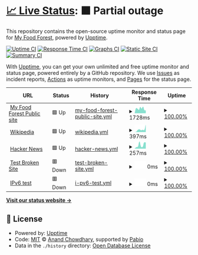 # [📈 Live Status](https://myfoodforest.github.io/status): <!--live status--> **🟧 Partial outage**

This repository contains the open-source uptime monitor and status page for [My Food Forest](https://myfoodforest.github.io/status), powered by [Upptime](https://github.com/upptime/upptime).

[![Uptime CI](https://github.com/myfoodforest/status/workflows/Uptime%20CI/badge.svg)](https://github.com/myfoodforest/status/actions?query=workflow%3A%22Uptime+CI%22)
[![Response Time CI](https://github.com/myfoodforest/status/workflows/Response%20Time%20CI/badge.svg)](https://github.com/myfoodforest/status/actions?query=workflow%3A%22Response+Time+CI%22)
[![Graphs CI](https://github.com/myfoodforest/status/workflows/Graphs%20CI/badge.svg)](https://github.com/myfoodforest/status/actions?query=workflow%3A%22Graphs+CI%22)
[![Static Site CI](https://github.com/myfoodforest/status/workflows/Static%20Site%20CI/badge.svg)](https://github.com/myfoodforest/status/actions?query=workflow%3A%22Static+Site+CI%22)
[![Summary CI](https://github.com/myfoodforest/status/workflows/Summary%20CI/badge.svg)](https://github.com/myfoodforest/status/actions?query=workflow%3A%22Summary+CI%22)

With [Upptime](https://upptime.js.org), you can get your own unlimited and free uptime monitor and status page, powered entirely by a GitHub repository. We use [Issues](https://github.com/myfoodforest/status/issues) as incident reports, [Actions](https://github.com/myfoodforest/status/actions) as uptime monitors, and [Pages](https://myfoodforest.github.io/status) for the status page.

<!--start: status pages-->
<!-- This summary is generated by Upptime (https://github.com/upptime/upptime) -->
<!-- Do not edit this manually, your changes will be overwritten -->
<!-- prettier-ignore -->
| URL | Status | History | Response Time | Uptime |
| --- | ------ | ------- | ------------- | ------ |
| <img alt="" src="https://icons.duckduckgo.com/ip3/www.myfoodforest.nl.ico" height="13"> [My Food Forest Public site](https://www.myfoodforest.nl) | 🟩 Up | [my-food-forest-public-site.yml](https://github.com/MyFoodForest/status/commits/HEAD/history/my-food-forest-public-site.yml) | <details><summary><img alt="Response time graph" src="./graphs/my-food-forest-public-site/response-time-week.png" height="20"> 1728ms</summary><br><a href="https://MyFoodForest.github.io/status/history/my-food-forest-public-site"><img alt="Response time 822" src="https://img.shields.io/endpoint?url=https%3A%2F%2Fraw.githubusercontent.com%2FMyFoodForest%2Fstatus%2FHEAD%2Fapi%2Fmy-food-forest-public-site%2Fresponse-time.json"></a><br><a href="https://MyFoodForest.github.io/status/history/my-food-forest-public-site"><img alt="24-hour response time 1378" src="https://img.shields.io/endpoint?url=https%3A%2F%2Fraw.githubusercontent.com%2FMyFoodForest%2Fstatus%2FHEAD%2Fapi%2Fmy-food-forest-public-site%2Fresponse-time-day.json"></a><br><a href="https://MyFoodForest.github.io/status/history/my-food-forest-public-site"><img alt="7-day response time 1728" src="https://img.shields.io/endpoint?url=https%3A%2F%2Fraw.githubusercontent.com%2FMyFoodForest%2Fstatus%2FHEAD%2Fapi%2Fmy-food-forest-public-site%2Fresponse-time-week.json"></a><br><a href="https://MyFoodForest.github.io/status/history/my-food-forest-public-site"><img alt="30-day response time 1231" src="https://img.shields.io/endpoint?url=https%3A%2F%2Fraw.githubusercontent.com%2FMyFoodForest%2Fstatus%2FHEAD%2Fapi%2Fmy-food-forest-public-site%2Fresponse-time-month.json"></a><br><a href="https://MyFoodForest.github.io/status/history/my-food-forest-public-site"><img alt="1-year response time 822" src="https://img.shields.io/endpoint?url=https%3A%2F%2Fraw.githubusercontent.com%2FMyFoodForest%2Fstatus%2FHEAD%2Fapi%2Fmy-food-forest-public-site%2Fresponse-time-year.json"></a></details> | <details><summary><a href="https://MyFoodForest.github.io/status/history/my-food-forest-public-site">100.00%</a></summary><a href="https://MyFoodForest.github.io/status/history/my-food-forest-public-site"><img alt="All-time uptime 100.00%" src="https://img.shields.io/endpoint?url=https%3A%2F%2Fraw.githubusercontent.com%2FMyFoodForest%2Fstatus%2FHEAD%2Fapi%2Fmy-food-forest-public-site%2Fuptime.json"></a><br><a href="https://MyFoodForest.github.io/status/history/my-food-forest-public-site"><img alt="24-hour uptime 100.00%" src="https://img.shields.io/endpoint?url=https%3A%2F%2Fraw.githubusercontent.com%2FMyFoodForest%2Fstatus%2FHEAD%2Fapi%2Fmy-food-forest-public-site%2Fuptime-day.json"></a><br><a href="https://MyFoodForest.github.io/status/history/my-food-forest-public-site"><img alt="7-day uptime 100.00%" src="https://img.shields.io/endpoint?url=https%3A%2F%2Fraw.githubusercontent.com%2FMyFoodForest%2Fstatus%2FHEAD%2Fapi%2Fmy-food-forest-public-site%2Fuptime-week.json"></a><br><a href="https://MyFoodForest.github.io/status/history/my-food-forest-public-site"><img alt="30-day uptime 100.00%" src="https://img.shields.io/endpoint?url=https%3A%2F%2Fraw.githubusercontent.com%2FMyFoodForest%2Fstatus%2FHEAD%2Fapi%2Fmy-food-forest-public-site%2Fuptime-month.json"></a><br><a href="https://MyFoodForest.github.io/status/history/my-food-forest-public-site"><img alt="1-year uptime 100.00%" src="https://img.shields.io/endpoint?url=https%3A%2F%2Fraw.githubusercontent.com%2FMyFoodForest%2Fstatus%2FHEAD%2Fapi%2Fmy-food-forest-public-site%2Fuptime-year.json"></a></details>
| <img alt="" src="https://icons.duckduckgo.com/ip3/en.wikipedia.org.ico" height="13"> [Wikipedia](https://en.wikipedia.org) | 🟩 Up | [wikipedia.yml](https://github.com/MyFoodForest/status/commits/HEAD/history/wikipedia.yml) | <details><summary><img alt="Response time graph" src="./graphs/wikipedia/response-time-week.png" height="20"> 397ms</summary><br><a href="https://MyFoodForest.github.io/status/history/wikipedia"><img alt="Response time 209" src="https://img.shields.io/endpoint?url=https%3A%2F%2Fraw.githubusercontent.com%2FMyFoodForest%2Fstatus%2FHEAD%2Fapi%2Fwikipedia%2Fresponse-time.json"></a><br><a href="https://MyFoodForest.github.io/status/history/wikipedia"><img alt="24-hour response time 371" src="https://img.shields.io/endpoint?url=https%3A%2F%2Fraw.githubusercontent.com%2FMyFoodForest%2Fstatus%2FHEAD%2Fapi%2Fwikipedia%2Fresponse-time-day.json"></a><br><a href="https://MyFoodForest.github.io/status/history/wikipedia"><img alt="7-day response time 397" src="https://img.shields.io/endpoint?url=https%3A%2F%2Fraw.githubusercontent.com%2FMyFoodForest%2Fstatus%2FHEAD%2Fapi%2Fwikipedia%2Fresponse-time-week.json"></a><br><a href="https://MyFoodForest.github.io/status/history/wikipedia"><img alt="30-day response time 256" src="https://img.shields.io/endpoint?url=https%3A%2F%2Fraw.githubusercontent.com%2FMyFoodForest%2Fstatus%2FHEAD%2Fapi%2Fwikipedia%2Fresponse-time-month.json"></a><br><a href="https://MyFoodForest.github.io/status/history/wikipedia"><img alt="1-year response time 209" src="https://img.shields.io/endpoint?url=https%3A%2F%2Fraw.githubusercontent.com%2FMyFoodForest%2Fstatus%2FHEAD%2Fapi%2Fwikipedia%2Fresponse-time-year.json"></a></details> | <details><summary><a href="https://MyFoodForest.github.io/status/history/wikipedia">100.00%</a></summary><a href="https://MyFoodForest.github.io/status/history/wikipedia"><img alt="All-time uptime 100.00%" src="https://img.shields.io/endpoint?url=https%3A%2F%2Fraw.githubusercontent.com%2FMyFoodForest%2Fstatus%2FHEAD%2Fapi%2Fwikipedia%2Fuptime.json"></a><br><a href="https://MyFoodForest.github.io/status/history/wikipedia"><img alt="24-hour uptime 100.00%" src="https://img.shields.io/endpoint?url=https%3A%2F%2Fraw.githubusercontent.com%2FMyFoodForest%2Fstatus%2FHEAD%2Fapi%2Fwikipedia%2Fuptime-day.json"></a><br><a href="https://MyFoodForest.github.io/status/history/wikipedia"><img alt="7-day uptime 100.00%" src="https://img.shields.io/endpoint?url=https%3A%2F%2Fraw.githubusercontent.com%2FMyFoodForest%2Fstatus%2FHEAD%2Fapi%2Fwikipedia%2Fuptime-week.json"></a><br><a href="https://MyFoodForest.github.io/status/history/wikipedia"><img alt="30-day uptime 100.00%" src="https://img.shields.io/endpoint?url=https%3A%2F%2Fraw.githubusercontent.com%2FMyFoodForest%2Fstatus%2FHEAD%2Fapi%2Fwikipedia%2Fuptime-month.json"></a><br><a href="https://MyFoodForest.github.io/status/history/wikipedia"><img alt="1-year uptime 100.00%" src="https://img.shields.io/endpoint?url=https%3A%2F%2Fraw.githubusercontent.com%2FMyFoodForest%2Fstatus%2FHEAD%2Fapi%2Fwikipedia%2Fuptime-year.json"></a></details>
| <img alt="" src="https://icons.duckduckgo.com/ip3/news.ycombinator.com.ico" height="13"> [Hacker News](https://news.ycombinator.com) | 🟩 Up | [hacker-news.yml](https://github.com/MyFoodForest/status/commits/HEAD/history/hacker-news.yml) | <details><summary><img alt="Response time graph" src="./graphs/hacker-news/response-time-week.png" height="20"> 257ms</summary><br><a href="https://MyFoodForest.github.io/status/history/hacker-news"><img alt="Response time 321" src="https://img.shields.io/endpoint?url=https%3A%2F%2Fraw.githubusercontent.com%2FMyFoodForest%2Fstatus%2FHEAD%2Fapi%2Fhacker-news%2Fresponse-time.json"></a><br><a href="https://MyFoodForest.github.io/status/history/hacker-news"><img alt="24-hour response time 297" src="https://img.shields.io/endpoint?url=https%3A%2F%2Fraw.githubusercontent.com%2FMyFoodForest%2Fstatus%2FHEAD%2Fapi%2Fhacker-news%2Fresponse-time-day.json"></a><br><a href="https://MyFoodForest.github.io/status/history/hacker-news"><img alt="7-day response time 257" src="https://img.shields.io/endpoint?url=https%3A%2F%2Fraw.githubusercontent.com%2FMyFoodForest%2Fstatus%2FHEAD%2Fapi%2Fhacker-news%2Fresponse-time-week.json"></a><br><a href="https://MyFoodForest.github.io/status/history/hacker-news"><img alt="30-day response time 297" src="https://img.shields.io/endpoint?url=https%3A%2F%2Fraw.githubusercontent.com%2FMyFoodForest%2Fstatus%2FHEAD%2Fapi%2Fhacker-news%2Fresponse-time-month.json"></a><br><a href="https://MyFoodForest.github.io/status/history/hacker-news"><img alt="1-year response time 321" src="https://img.shields.io/endpoint?url=https%3A%2F%2Fraw.githubusercontent.com%2FMyFoodForest%2Fstatus%2FHEAD%2Fapi%2Fhacker-news%2Fresponse-time-year.json"></a></details> | <details><summary><a href="https://MyFoodForest.github.io/status/history/hacker-news">100.00%</a></summary><a href="https://MyFoodForest.github.io/status/history/hacker-news"><img alt="All-time uptime 100.00%" src="https://img.shields.io/endpoint?url=https%3A%2F%2Fraw.githubusercontent.com%2FMyFoodForest%2Fstatus%2FHEAD%2Fapi%2Fhacker-news%2Fuptime.json"></a><br><a href="https://MyFoodForest.github.io/status/history/hacker-news"><img alt="24-hour uptime 100.00%" src="https://img.shields.io/endpoint?url=https%3A%2F%2Fraw.githubusercontent.com%2FMyFoodForest%2Fstatus%2FHEAD%2Fapi%2Fhacker-news%2Fuptime-day.json"></a><br><a href="https://MyFoodForest.github.io/status/history/hacker-news"><img alt="7-day uptime 100.00%" src="https://img.shields.io/endpoint?url=https%3A%2F%2Fraw.githubusercontent.com%2FMyFoodForest%2Fstatus%2FHEAD%2Fapi%2Fhacker-news%2Fuptime-week.json"></a><br><a href="https://MyFoodForest.github.io/status/history/hacker-news"><img alt="30-day uptime 100.00%" src="https://img.shields.io/endpoint?url=https%3A%2F%2Fraw.githubusercontent.com%2FMyFoodForest%2Fstatus%2FHEAD%2Fapi%2Fhacker-news%2Fuptime-month.json"></a><br><a href="https://MyFoodForest.github.io/status/history/hacker-news"><img alt="1-year uptime 100.00%" src="https://img.shields.io/endpoint?url=https%3A%2F%2Fraw.githubusercontent.com%2FMyFoodForest%2Fstatus%2FHEAD%2Fapi%2Fhacker-news%2Fuptime-year.json"></a></details>
| <img alt="" src="https://icons.duckduckgo.com/ip3/thissitedoesnotexist.koj.co.ico" height="13"> [Test Broken Site](https://thissitedoesnotexist.koj.co) | 🟥 Down | [test-broken-site.yml](https://github.com/MyFoodForest/status/commits/HEAD/history/test-broken-site.yml) | <details><summary><img alt="Response time graph" src="./graphs/test-broken-site/response-time-week.png" height="20"> 0ms</summary><br><a href="https://MyFoodForest.github.io/status/history/test-broken-site"><img alt="Response time 0" src="https://img.shields.io/endpoint?url=https%3A%2F%2Fraw.githubusercontent.com%2FMyFoodForest%2Fstatus%2FHEAD%2Fapi%2Ftest-broken-site%2Fresponse-time.json"></a><br><a href="https://MyFoodForest.github.io/status/history/test-broken-site"><img alt="24-hour response time 0" src="https://img.shields.io/endpoint?url=https%3A%2F%2Fraw.githubusercontent.com%2FMyFoodForest%2Fstatus%2FHEAD%2Fapi%2Ftest-broken-site%2Fresponse-time-day.json"></a><br><a href="https://MyFoodForest.github.io/status/history/test-broken-site"><img alt="7-day response time 0" src="https://img.shields.io/endpoint?url=https%3A%2F%2Fraw.githubusercontent.com%2FMyFoodForest%2Fstatus%2FHEAD%2Fapi%2Ftest-broken-site%2Fresponse-time-week.json"></a><br><a href="https://MyFoodForest.github.io/status/history/test-broken-site"><img alt="30-day response time 0" src="https://img.shields.io/endpoint?url=https%3A%2F%2Fraw.githubusercontent.com%2FMyFoodForest%2Fstatus%2FHEAD%2Fapi%2Ftest-broken-site%2Fresponse-time-month.json"></a><br><a href="https://MyFoodForest.github.io/status/history/test-broken-site"><img alt="1-year response time 0" src="https://img.shields.io/endpoint?url=https%3A%2F%2Fraw.githubusercontent.com%2FMyFoodForest%2Fstatus%2FHEAD%2Fapi%2Ftest-broken-site%2Fresponse-time-year.json"></a></details> | <details><summary><a href="https://MyFoodForest.github.io/status/history/test-broken-site">100.00%</a></summary><a href="https://MyFoodForest.github.io/status/history/test-broken-site"><img alt="All-time uptime 100.00%" src="https://img.shields.io/endpoint?url=https%3A%2F%2Fraw.githubusercontent.com%2FMyFoodForest%2Fstatus%2FHEAD%2Fapi%2Ftest-broken-site%2Fuptime.json"></a><br><a href="https://MyFoodForest.github.io/status/history/test-broken-site"><img alt="24-hour uptime 100.00%" src="https://img.shields.io/endpoint?url=https%3A%2F%2Fraw.githubusercontent.com%2FMyFoodForest%2Fstatus%2FHEAD%2Fapi%2Ftest-broken-site%2Fuptime-day.json"></a><br><a href="https://MyFoodForest.github.io/status/history/test-broken-site"><img alt="7-day uptime 100.00%" src="https://img.shields.io/endpoint?url=https%3A%2F%2Fraw.githubusercontent.com%2FMyFoodForest%2Fstatus%2FHEAD%2Fapi%2Ftest-broken-site%2Fuptime-week.json"></a><br><a href="https://MyFoodForest.github.io/status/history/test-broken-site"><img alt="30-day uptime 100.00%" src="https://img.shields.io/endpoint?url=https%3A%2F%2Fraw.githubusercontent.com%2FMyFoodForest%2Fstatus%2FHEAD%2Fapi%2Ftest-broken-site%2Fuptime-month.json"></a><br><a href="https://MyFoodForest.github.io/status/history/test-broken-site"><img alt="1-year uptime 100.00%" src="https://img.shields.io/endpoint?url=https%3A%2F%2Fraw.githubusercontent.com%2FMyFoodForest%2Fstatus%2FHEAD%2Fapi%2Ftest-broken-site%2Fuptime-year.json"></a></details>
| <img alt="" src="https://icons.duckduckgo.com/ip3/null.ico" height="13"> [IPv6 test](forwardemail.net) | 🟥 Down | [i-pv6-test.yml](https://github.com/MyFoodForest/status/commits/HEAD/history/i-pv6-test.yml) | <details><summary><img alt="Response time graph" src="./graphs/i-pv6-test/response-time-week.png" height="20"> 0ms</summary><br><a href="https://MyFoodForest.github.io/status/history/i-pv6-test"><img alt="Response time 0" src="https://img.shields.io/endpoint?url=https%3A%2F%2Fraw.githubusercontent.com%2FMyFoodForest%2Fstatus%2FHEAD%2Fapi%2Fi-pv6-test%2Fresponse-time.json"></a><br><a href="https://MyFoodForest.github.io/status/history/i-pv6-test"><img alt="24-hour response time 0" src="https://img.shields.io/endpoint?url=https%3A%2F%2Fraw.githubusercontent.com%2FMyFoodForest%2Fstatus%2FHEAD%2Fapi%2Fi-pv6-test%2Fresponse-time-day.json"></a><br><a href="https://MyFoodForest.github.io/status/history/i-pv6-test"><img alt="7-day response time 0" src="https://img.shields.io/endpoint?url=https%3A%2F%2Fraw.githubusercontent.com%2FMyFoodForest%2Fstatus%2FHEAD%2Fapi%2Fi-pv6-test%2Fresponse-time-week.json"></a><br><a href="https://MyFoodForest.github.io/status/history/i-pv6-test"><img alt="30-day response time 0" src="https://img.shields.io/endpoint?url=https%3A%2F%2Fraw.githubusercontent.com%2FMyFoodForest%2Fstatus%2FHEAD%2Fapi%2Fi-pv6-test%2Fresponse-time-month.json"></a><br><a href="https://MyFoodForest.github.io/status/history/i-pv6-test"><img alt="1-year response time 0" src="https://img.shields.io/endpoint?url=https%3A%2F%2Fraw.githubusercontent.com%2FMyFoodForest%2Fstatus%2FHEAD%2Fapi%2Fi-pv6-test%2Fresponse-time-year.json"></a></details> | <details><summary><a href="https://MyFoodForest.github.io/status/history/i-pv6-test">100.00%</a></summary><a href="https://MyFoodForest.github.io/status/history/i-pv6-test"><img alt="All-time uptime 100.00%" src="https://img.shields.io/endpoint?url=https%3A%2F%2Fraw.githubusercontent.com%2FMyFoodForest%2Fstatus%2FHEAD%2Fapi%2Fi-pv6-test%2Fuptime.json"></a><br><a href="https://MyFoodForest.github.io/status/history/i-pv6-test"><img alt="24-hour uptime 100.00%" src="https://img.shields.io/endpoint?url=https%3A%2F%2Fraw.githubusercontent.com%2FMyFoodForest%2Fstatus%2FHEAD%2Fapi%2Fi-pv6-test%2Fuptime-day.json"></a><br><a href="https://MyFoodForest.github.io/status/history/i-pv6-test"><img alt="7-day uptime 100.00%" src="https://img.shields.io/endpoint?url=https%3A%2F%2Fraw.githubusercontent.com%2FMyFoodForest%2Fstatus%2FHEAD%2Fapi%2Fi-pv6-test%2Fuptime-week.json"></a><br><a href="https://MyFoodForest.github.io/status/history/i-pv6-test"><img alt="30-day uptime 100.00%" src="https://img.shields.io/endpoint?url=https%3A%2F%2Fraw.githubusercontent.com%2FMyFoodForest%2Fstatus%2FHEAD%2Fapi%2Fi-pv6-test%2Fuptime-month.json"></a><br><a href="https://MyFoodForest.github.io/status/history/i-pv6-test"><img alt="1-year uptime 100.00%" src="https://img.shields.io/endpoint?url=https%3A%2F%2Fraw.githubusercontent.com%2FMyFoodForest%2Fstatus%2FHEAD%2Fapi%2Fi-pv6-test%2Fuptime-year.json"></a></details>

<!--end: status pages-->

[**Visit our status website →**](https://myfoodforest.github.io/status)

## 📄 License

- Powered by: [Upptime](https://github.com/upptime/upptime)
- Code: [MIT](./LICENSE) © [Anand Chowdhary](https://anandchowdhary.com), supported by [Pabio](https://pabio.com)
- Data in the `./history` directory: [Open Database License](https://opendatacommons.org/licenses/odbl/1-0/)
